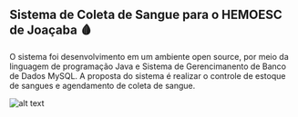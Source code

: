 ## Sistema de Coleta de Sangue para o HEMOESC de Joaçaba  :drop_of_blood:	

O sistema foi desenvolvimento em um ambiente open source, por meio da linguagem de programação Java e Sistema de Gerencimanento de Banco de Dados MySQL. A proposta do sistema é realizar o controle de estoque de sangues e agendamento de coleta de sangue.

 
![alt text](https://github.com/omenegazzi/Sistema/blob/main/tecnologias.png)
